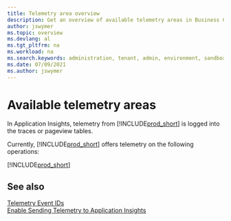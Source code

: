 ```yaml
---
title: Telemetry area overview
description: Get an overview of available telemetry areas in Business Central
author: jswymer
ms.topic: overview
ms.devlang: al
ms.tgt_pltfrm: na
ms.workload: na
ms.search.keywords: administration, tenant, admin, environment, sandbox, telemetry
ms.date: 07/09/2021
ms.author: jswymer
---
```


# Available telemetry areas
In Application Insights, telemetry from [!INCLUDE[prod_short](../developer/includes/prod_short.md)] is logged into the traces or pageview tables. 

Currently, [!INCLUDE[prod_short](../developer/includes/prod_short.md)] offers telemetry on the following operations:  

[!INCLUDE[prod_short](../includes/include-telemetry-by-area.md)]
    
## See also
[Telemetry Event IDs](telemetry-event-ids.md)  
[Enable Sending Telemetry to Application Insights](telemetry-enable-application-insights.md)  
